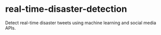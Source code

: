 # real-time-disaster-detection
Detect real-time disaster tweets using machine learning and social media APIs.
